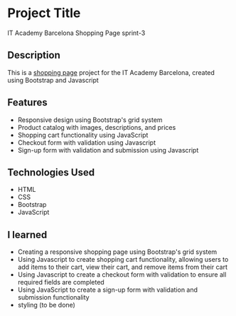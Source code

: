 # Project Title
IT Academy Barcelona Shopping Page sprint-3

## Description
This is a [shopping page](https://gilsabo.github.io/it-academy-bcn-sprint-3/) project for the IT Academy Barcelona, created using Bootstrap and Javascript
## Features
- Responsive design using Bootstrap's grid system
- Product catalog with images, descriptions, and prices
- Shopping cart functionality using JavaScript
- Checkout form with validation using Javascript
- Sign-up form with validation and submission using Javascript
## Technologies Used
- HTML
- CSS
- Bootstrap
- JavaScript
## I learned
- Creating a responsive shopping page using Bootstrap's grid system
- Using Javascript to create shopping cart functionality, allowing users to add items to their cart, view their cart, and remove items from their cart
- Using Javascript to create a checkout form with validation to ensure all required fields are completed
- Using JavaScript to create a sign-up form with validation and submission functionality
- styling (to be done)